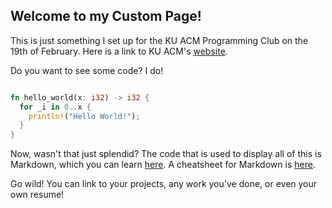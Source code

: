 ## Welcome to my Custom Page!

This is just something I set up for the KU ACM Programming Club on the 19th of February. Here is a link to KU ACM's [website](https://acmatku.github.io/). 

Do you want to see some code? I do!
```rust

fn hello_world(x: i32) -> i32 {
  for _i in 0..x {
    println!("Hello World!");
  }
}

```

Now, wasn't that just splendid? The code that is used to display all of this is Markdown, which you can learn [here](https://guides.github.com/features/mastering-markdown/). 
A cheatsheet for Markdown is [here](https://github.com/adam-p/markdown-here/wiki/Markdown-Cheatsheet).

Go wild! You can link to your projects, any work you've done, or even your own resume!
